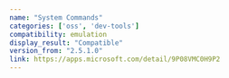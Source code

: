 ```yaml
---
name: "System Commands"
categories: ['oss', 'dev-tools']
compatibility: emulation
display_result: "Compatible"
version_from: "2.5.1.0"
link: https://apps.microsoft.com/detail/9P08VMC0H9P2
---
```

